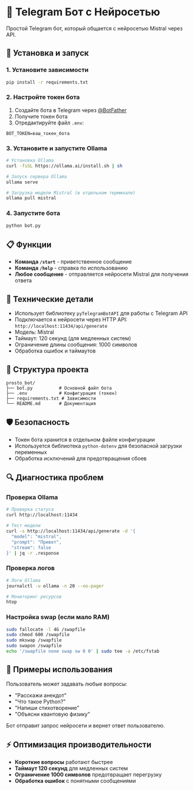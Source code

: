# 🤖 Telegram Бот с Нейросетью

Простой Telegram бот, который общается с нейросетью Mistral через API.

## 🚀 Установка и запуск

### 1. Установите зависимости
```bash
pip install -r requirements.txt
```

### 2. Настройте токен бота
1. Создайте бота в Telegram через [@BotFather](https://t.me/BotFather)
2. Получите токен бота
3. Отредактируйте файл `.env`:
```
BOT_TOKEN=ваш_токен_бота
```

### 3. Установите и запустите Ollama
```bash
# Установка Ollama
curl -fsSL https://ollama.ai/install.sh | sh

# Запуск сервера Ollama
ollama serve

# Загрузка модели Mistral (в отдельном терминале)
ollama pull mistral
```

### 4. Запустите бота
```bash
python bot.py
```

## 📋 Функции

- **Команда `/start`** - приветственное сообщение
- **Команда `/help`** - справка по использованию
- **Любое сообщение** - отправляется нейросети Mistral для получения ответа

## 🔧 Технические детали

- Использует библиотеку `pyTelegramBotAPI` для работы с Telegram API
- Подключается к нейросети через HTTP API: `http://localhost:11434/api/generate`
- Модель: Mistral
- Таймаут: 120 секунд (для медленных систем)
- Ограничение длины сообщения: 1000 символов
- Обработка ошибок и таймаутов

## 📁 Структура проекта

```
prosto_bot/
├── bot.py          # Основной файл бота
├── .env            # Конфигурация (токен)
├── requirements.txt # Зависимости
└── README.md       # Документация
```

## 🛡️ Безопасность

- Токен бота хранится в отдельном файле конфигурации
- Используется библиотека `python-dotenv` для безопасной загрузки переменных
- Обработка исключений для предотвращения сбоев

## 🔍 Диагностика проблем

### Проверка Ollama
```bash
# Проверка статуса
curl http://localhost:11434

# Тест модели
curl -s http://localhost:11434/api/generate -d '{
  "model": "mistral",
  "prompt": "Привет",
  "stream": false
}' | jq -r .response
```

### Проверка логов
```bash
# Логи Ollama
journalctl -u ollama -n 20 --no-pager

# Мониторинг ресурсов
htop
```

### Настройка swap (если мало RAM)
```bash
sudo fallocate -l 4G /swapfile
sudo chmod 600 /swapfile
sudo mkswap /swapfile
sudo swapon /swapfile
echo '/swapfile none swap sw 0 0' | sudo tee -a /etc/fstab
```

## 🎯 Примеры использования

Пользователь может задавать любые вопросы:
- "Расскажи анекдот"
- "Что такое Python?"
- "Напиши стихотворение"
- "Объясни квантовую физику"

Бот отправит запрос нейросети и вернет ответ пользователю.

## ⚡ Оптимизация производительности

- **Короткие вопросы** работают быстрее
- **Таймаут 120 секунд** для медленных систем
- **Ограничение 1000 символов** предотвращает перегрузку
- **Обработка ошибок** с понятными сообщениями 